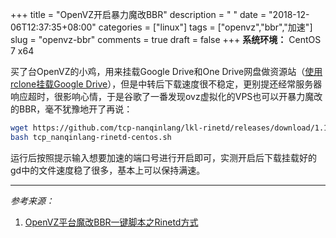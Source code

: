+++
title = "OpenVZ开启暴力魔改BBR"
description = " "
date = "2018-12-06T12:37:35+08:00"
categories = ["linux"]
tags = ["openvz","bbr","加速"]
slug = "openvz-bbr"
comments = true
draft = false
+++
**系统环境：** CentOS 7 x64

买了台OpenVZ的小鸡，用来挂载Google Drive和One Drive网盘做资源站（[使用rclone挂载Google Drive](/posts/mount-google-drive-as-local-disk-with-rclone)），但是中转后下载速度很不稳定，更别提还经常服务器响应超时，很影响心情，于是谷歌了一番发现ovz虚拟化的VPS也可以开暴力魔改的BBR，毫不犹豫地开了再说：

```bash
wget https://github.com/tcp-nanqinlang/lkl-rinetd/releases/download/1.1.0/tcp_nanqinlang-rinetd-centos.sh
bash tcp_nanqinlang-rinetd-centos.sh
```

运行后按照提示输入想要加速的端口号进行开启即可，实测开启后下载挂载好的gd中的文件速度稳了很多，基本上可以保持满速。

---

*参考来源：*

1. [OpenVZ平台魔改BBR一键脚本之Rinetd方式](https://www.moerats.com/archives/504/)